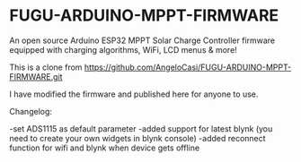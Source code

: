 # FUGU-ARDUINO-MPPT-FIRMWARE
An open source Arduino ESP32 MPPT Solar Charge Controller firmware equipped with charging algorithms, WiFi, LCD menus &amp; more!

This is a clone from https://github.com/AngeloCasi/FUGU-ARDUINO-MPPT-FIRMWARE.git

I have modified the firmware and published here for anyone to use.

Changelog:

-set ADS1115 as default parameter
-added support for latest blynk (you need to create your own widgets in blynk console)
-added reconnect function for wifi and blynk when device gets offline
